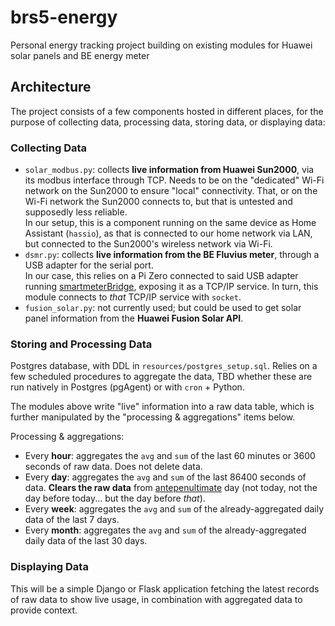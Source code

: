 # brs5-energy
Personal energy tracking project building on existing modules for Huawei solar panels and BE energy meter

## Architecture

The project consists of a few components hosted in different places, for the purpose of collecting data, processing data, storing data, or displaying data:

### Collecting Data 

* `solar_modbus.py`: collects **live information from Huawei Sun2000**, via its modbus interface through TCP. Needs to be on the "dedicated" Wi-Fi network on the Sun2000 to ensure "local" connectivity. That, or on the Wi-Fi network the Sun2000 connects to, but that is untested and supposedly less reliable.  
  In our setup, this is a component running on the same device as Home Assistant (`hassio`), as that is connected to our home network via LAN, but connected to the Sun2000's wireless network via Wi-Fi.
* `dsmr.py`: collects **live information from the BE Fluvius meter**, through a USB adapter for the serial port.  
  In our case, this relies on a Pi Zero connected to said USB adapter running [smartmeterBridge](https://github.com/legolasbo/smartmeterBridge), exposing it as a TCP/IP service. In turn, this module connects to _that_ TCP/IP service with `socket`.
* `fusion_solar.py`: not currently used; but could be used to get solar panel information from the **Huawei Fusion Solar API**.

### Storing and Processing Data

Postgres database, with DDL in `resources/postgres_setup.sql`. Relies on a few scheduled procedures to aggregate the data, TBD whether these are run natively in Postgres (pgAgent) or with `cron` + Python.

The modules above write "live" information into a raw data table, which is further manipulated by the "processing & aggregations" items below.

Processing & aggregations:

* Every **hour**: aggregates the `avg` and `sum` of the last 60 minutes or 3600 seconds of raw data. Does not delete data.
* Every **day**: aggregates the `avg` and `sum` of the last 86400 seconds of data. **Clears the raw data** from [antepenultimate](https://en.wiktionary.org/wiki/antepenultimate) day (not today, not the day before today... but the day before _that_).
* Every **week**: aggregates the `avg` and `sum` of the already-aggregated daily data of the last 7 days.
* Every **month**: aggregates the `avg` and `sum` of the already-aggregated daily data of the last 30 days.

### Displaying Data

This will be a simple Django or Flask application fetching the latest records of raw data to show live usage, in combination with aggregated data to provide context.